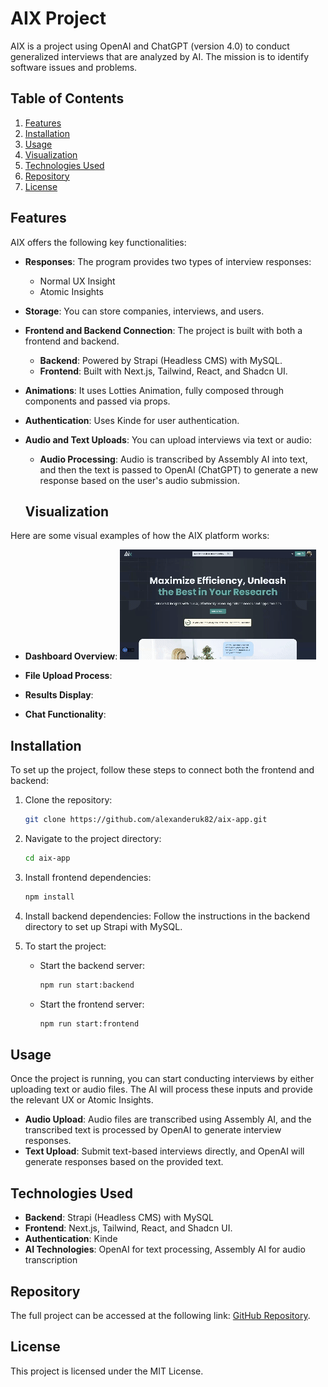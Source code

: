 
# AIX Project

AIX is a project using OpenAI and ChatGPT (version 4.0) to conduct generalized interviews that are analyzed by AI. The mission is to identify software issues and problems.

## Table of Contents
1. [Features](#features)
2. [Installation](#installation)
3. [Usage](#usage)
4. [Visualization](#visualization)
5. [Technologies Used](#technologies-used)
6. [Repository](#repository)
7. [License](#license)

## Features

AIX offers the following key functionalities:

- **Responses**: The program provides two types of interview responses:
  - Normal UX Insight
  - Atomic Insights

- **Storage**: You can store companies, interviews, and users.

- **Frontend and Backend Connection**: The project is built with both a frontend and backend.
  - **Backend**: Powered by Strapi (Headless CMS) with MySQL.
  - **Frontend**: Built with Next.js, Tailwind, React, and Shadcn UI.

- **Animations**: It uses Lotties Animation, fully composed through components and passed via props.

- **Authentication**: Uses Kinde for user authentication.

- **Audio and Text Uploads**: You can upload interviews via text or audio:
  - **Audio Processing**: Audio is transcribed by Assembly AI into text, and then the text is passed to OpenAI (ChatGPT) to generate a new response based on the user's audio submission.
 
  ## Visualization

Here are some visual examples of how the AIX platform works:

- **Dashboard Overview**:
  ![Dashboard](./intro.gif)

- **File Upload Process**:
 

- **Results Display**:


- **Chat Functionality**:


## Installation

To set up the project, follow these steps to connect both the frontend and backend:

1. Clone the repository:
   ```bash
   git clone https://github.com/alexanderuk82/aix-app.git
   ```

2. Navigate to the project directory:
   ```bash
   cd aix-app
   ```

3. Install frontend dependencies:
   ```bash
   npm install
   ```

4. Install backend dependencies:
   Follow the instructions in the backend directory to set up Strapi with MySQL.

5. To start the project:
   - Start the backend server:
     ```bash
     npm run start:backend
     ```
   - Start the frontend server:
     ```bash
     npm run start:frontend
     ```

## Usage

Once the project is running, you can start conducting interviews by either uploading text or audio files. The AI will process these inputs and provide the relevant UX or Atomic Insights.

- **Audio Upload**: Audio files are transcribed using Assembly AI, and the transcribed text is processed by OpenAI to generate interview responses.
- **Text Upload**: Submit text-based interviews directly, and OpenAI will generate responses based on the provided text.


## Technologies Used

- **Backend**: Strapi (Headless CMS) with MySQL
- **Frontend**: Next.js, Tailwind, React, and Shadcn UI.
- **Authentication**: Kinde
- **AI Technologies**: OpenAI for text processing, Assembly AI for audio transcription

## Repository

The full project can be accessed at the following link: [GitHub Repository](https://github.com/alexanderuk82/aix-app).

## License

This project is licensed under the MIT License.

